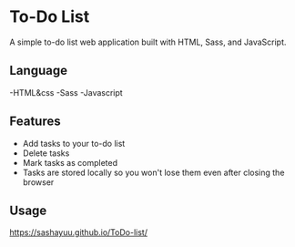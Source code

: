 # To-Do List

A simple to-do list web application built with HTML, Sass, and JavaScript.

## Language
-HTML&css
-Sass
-Javascript


## Features

- Add tasks to your to-do list
- Delete tasks
- Mark tasks as completed
- Tasks are stored locally so you won't lose them even after closing the browser

## Usage
https://sashayuu.github.io/ToDo-list/


